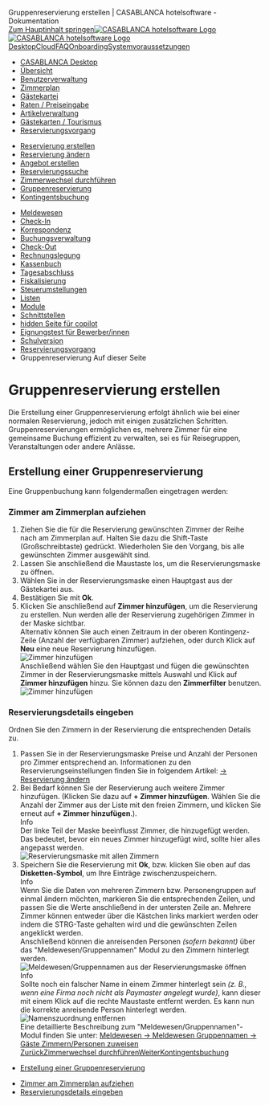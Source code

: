 Gruppenreservierung erstellen | CASABLANCA hotelsoftware - Dokumentation  
[Zum Hauptinhalt springen](https://docs.casablanca.at/desktop/reservation_process/group_reservation/#__docusaurus_skipToContent_fallback)[![CASABLANCA hotelsoftware Logo](https://docs.casablanca.at/img/logo.png) ![CASABLANCA hotelsoftware Logo](https://docs.casablanca.at/img/Casablanca_LOGO_2022_neg.png)](https://docs.casablanca.at/) [Desktop](https://docs.casablanca.at/desktop/desktop/)[Cloud](https://docs.casablanca.at/cloud/cloud_systems/)[FAQ](https://docs.casablanca.at/faq)[Onboarding](https://docs.casablanca.at/onboarding/fiscalization)[Systemvoraussetzungen](https://docs.casablanca.at/system_requirements)  
* [CASABLANCA Desktop](https://docs.casablanca.at/desktop/desktop/)
* [Übersicht](https://docs.casablanca.at/desktop/interface/)
* [Benutzerverwaltung](https://docs.casablanca.at/desktop/user_management/)
* [Zimmerplan](https://docs.casablanca.at/desktop/room_plan/)
* [Gästekartei](https://docs.casablanca.at/desktop/guest_profile/)
* [Raten / Preiseingabe](https://docs.casablanca.at/desktop/raten/)
* [Artikelverwaltung](https://docs.casablanca.at/desktop/articles/)
* [Gästekarten / Tourismus](https://docs.casablanca.at/desktop/guest_cards/)
* [Reservierungsvorgang](https://docs.casablanca.at/desktop/reservation_process/)
+ [Reservierung erstellen](https://docs.casablanca.at/desktop/reservation_process/create_reservation)
+ [Reservierung ändern](https://docs.casablanca.at/desktop/reservation_process/add_change_person_group)
+ [Angebot erstellen](https://docs.casablanca.at/desktop/reservation_process/create_offer)
+ [Reservierungssuche](https://docs.casablanca.at/desktop/reservation_process/reservation_search)
+ [Zimmerwechsel durchführen](https://docs.casablanca.at/desktop/reservation_process/room_change)
+ [Gruppenreservierung](https://docs.casablanca.at/desktop/reservation_process/group_reservation/)
+ [Kontingentsbuchung](https://docs.casablanca.at/desktop/reservation_process/quota_booking/)
* [Meldewesen](https://docs.casablanca.at/desktop/registration/)
* [Check-In](https://docs.casablanca.at/desktop/check_in/)
* [Korrespondenz](https://docs.casablanca.at/desktop/correspondence/)
* [Buchungsverwaltung](https://docs.casablanca.at/desktop/account/)
* [Check-Out](https://docs.casablanca.at/desktop/check-out/)
* [Rechnungslegung](https://docs.casablanca.at/desktop/accounting/)
* [Kassenbuch](https://docs.casablanca.at/desktop/cashbook/)
* [Tagesabschluss](https://docs.casablanca.at/desktop/daily_closing/)
* [Fiskalisierung](https://docs.casablanca.at/desktop/fiscalization/)
* [Steuerumstellungen](https://docs.casablanca.at/desktop/tax_changes/)
* [Listen](https://docs.casablanca.at/desktop/lists/)
* [Module](https://docs.casablanca.at/desktop/module/)
* [Schnittstellen](https://docs.casablanca.at/desktop/interfaces/)
* [hidden Seite für copilot](https://docs.casablanca.at/desktop/hidden_copilot)
* [Eignungstest für Bewerber/innen](https://docs.casablanca.at/desktop/qualification)
* [Schulversion](https://docs.casablanca.at/desktop/schoolversion)  
* [Reservierungsvorgang](https://docs.casablanca.at/desktop/reservation_process/)
* Gruppenreservierung
Auf dieser Seite

# Gruppenreservierung erstellen  
Die Erstellung einer Gruppenreservierung erfolgt ähnlich wie bei einer normalen Reservierung, jedoch mit einigen zusätzlichen Schritten. Gruppenreservierungen ermöglichen es, mehrere Zimmer für eine gemeinsame Buchung effizient zu verwalten, sei es für Reisegruppen, Veranstaltungen oder andere Anlässe.

## Erstellung einer Gruppenreservierung[](https://docs.casablanca.at/desktop/reservation_process/group_reservation/#erstellung-einer-gruppenreservierung "Direkter Link zu Erstellung einer Gruppenreservierung")  
Eine Gruppenbuchung kann folgendermaßen eingetragen werden:

### Zimmer am Zimmerplan aufziehen[](https://docs.casablanca.at/desktop/reservation_process/group_reservation/#zimmer-am-zimmerplan-aufziehen "Direkter Link zu Zimmer am Zimmerplan aufziehen")  
1. Ziehen Sie die für die Reservierung gewünschten Zimmer der Reihe nach am Zimmerplan auf. Halten Sie dazu die Shift-Taste (Großschreibtaste) gedrückt. Wiederholen Sie den Vorgang, bis alle gewünschten Zimmer ausgewählt sind.  
2. Lassen Sie anschließend die Maustaste los, um die Reservierungsmaske zu öffnen.
3. Wählen Sie in der Reservierungsmaske einen Hauptgast aus der Gästekartei aus.
4. Bestätigen Sie mit **Ok**.
5. Klicken Sie anschließend auf **Zimmer hinzufügen**, um die Reservierung zu erstellen. Nun werden alle der Reservierung zugehörigen Zimmer in der Maske sichtbar.  
Alternativ können Sie auch einen Zeitraum in der oberen Kontingenz-Zeile (Anzahl der verfügbaren Zimmer) aufziehen, oder durch Klick auf **Neu** eine neue Reservierung hinzufügen.  
![Zimmer hinzufügen](https://docs.casablanca.at/assets/images/kontingenz_zeile-a8a0253bbd940c92656a3d6848d48910.png "Kontingenz-Zeile")  
Anschließend wählen Sie den Hauptgast und fügen die gewünschten Zimmer in der Reservierungsmaske mittels Auswahl und Klick auf **Zimmer hinzufügen** hinzu. Sie können dazu den **Zimmerfilter** benutzen.  
![Zimmer hinzufügen](https://docs.casablanca.at/assets/images/zimmer_hinzufuegen_gruppe-a000fe946a2dbc2fbc080fa77947aadd.png "Zimmer hinzufügen")

### Reservierungsdetails eingeben[](https://docs.casablanca.at/desktop/reservation_process/group_reservation/#reservierungsdetails-eingeben "Direkter Link zu Reservierungsdetails eingeben")  
Ordnen Sie den Zimmern in der Reservierung die entsprechenden Details zu.  
1. Passen Sie in der Reservierungsmaske Preise und Anzahl der Personen pro Zimmer entsprechend an. Informationen zu den Reservierungseinstellungen finden Sie in folgendem Artikel: [-> Reservierung ändern](https://docs.casablanca.at/desktop/reservation_process/add_change_person_group)
2. Bei Bedarf können Sie der Reservierung auch weitere Zimmer hinzufügen. (Klicken Sie dazu auf **+ Zimmer hinzufügen**. Wählen Sie die Anzahl der Zimmer aus der Liste mit den freien Zimmern, und klicken Sie erneut auf **+ Zimmer hinzufügen**.).  
Info  
Der linke Teil der Maske beeinflusst Zimmer, die hinzugefügt werden. Das bedeutet, bevor ein neues Zimmer hinzugefügt wird, sollte hier alles angepasst werden.  
![Reservierungsmaske mit allen Zimmern](https://docs.casablanca.at/assets/images/gruppenreservierung-baf43939b45492851880a8f0dc93add9.png "Gruppenreservierung")  
3. Speichern Sie die Reservierung mit **Ok**, bzw. klicken Sie oben auf das **Disketten-Symbol**, um Ihre Einträge zwischenzuspeichern.  
Info  
Wenn Sie die Daten von mehreren Zimmern bzw. Personengruppen auf einmal ändern möchten, markieren Sie die entsprechenden Zeilen, und passen Sie die Werte anschließend in der untersten Zeile an. Mehrere Zimmer können entweder über die Kästchen links markiert werden oder indem die STRG-Taste gehalten wird und die gewünschten Zeilen angeklickt werden.  
Anschließend können die anreisenden Personen *(sofern bekannt)* über das "Meldewesen/Gruppennamen" Modul zu den Zimmern hinterlegt werden.  
![Meldewesen/Gruppennamen aus der Reservierungsmaske öffnen](https://docs.casablanca.at/assets/images/meldewesen-0c0e4e9dfa685c516c88dfbe38c4dbe9.png "Meldewesen/Gruppennamen aus der Reservierungsmaske öffnen")  
Info  
Sollte noch ein falscher Name in einem Zimmer hinterlegt sein *(z. B., wenn eine Firma noch nicht als Paymaster angelegt wurde)*, kann dieser mit einem Klick auf die rechte Maustaste entfernt werden. Es kann nun die korrekte anreisende Person hinterlegt werden.  
![Namenszuordnung entfernen](https://docs.casablanca.at/assets/images/meldewesen_namen-e9ca2b532646d2719b782d7c33a369e7.png "Namenszuordnung entfernen")  
Eine detaillierte Beschreibung zum "Meldewesen/Gruppennamen"-Modul finden Sie unter: [Meldewesen -> Meldewesen Gruppennamen -> Gäste Zimmern/Personen zuweisen](https://docs.casablanca.at/desktop/registration/registration_groupnames/guest_data)  
[ZurückZimmerwechsel durchführen](https://docs.casablanca.at/desktop/reservation_process/room_change)[WeiterKontingentsbuchung](https://docs.casablanca.at/desktop/reservation_process/quota_booking/)  
* [Erstellung einer Gruppenreservierung](https://docs.casablanca.at/desktop/reservation_process/group_reservation/#erstellung-einer-gruppenreservierung)
+ [Zimmer am Zimmerplan aufziehen](https://docs.casablanca.at/desktop/reservation_process/group_reservation/#zimmer-am-zimmerplan-aufziehen)
+ [Reservierungsdetails eingeben](https://docs.casablanca.at/desktop/reservation_process/group_reservation/#reservierungsdetails-eingeben)